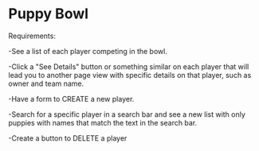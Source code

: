 # Puppy Bowl

Requirements:

-See a list of each player competing in the bowl.

-Click a "See Details" button or something similar on each player that will lead you to another page view with specific details on that player, such as owner and team name.

-Have a form to CREATE a new player.

-Search for a specific player in a search bar and see a new list with only puppies with names that match the text in the search bar.

-Create a button to DELETE a player
